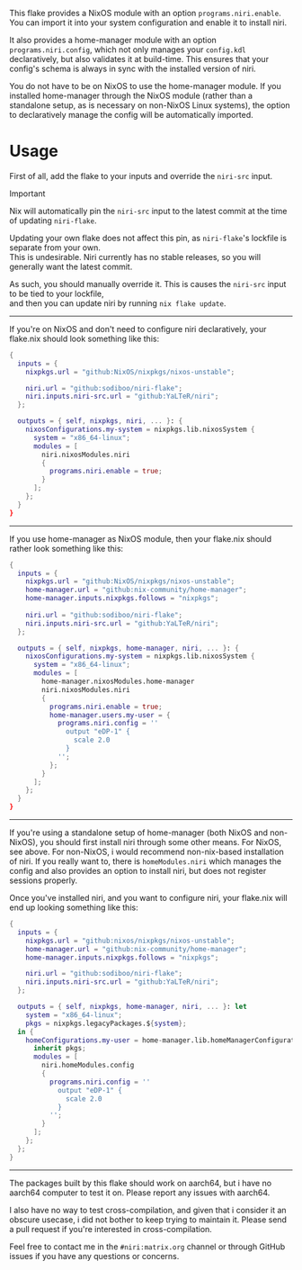 This flake provides a NixOS module with an option `programs.niri.enable`. You can import it into your system configuration and enable it to install niri.

It also provides a home-manager module with an option `programs.niri.config`, which not only manages your `config.kdl` declaratively, but also validates it at build-time. This ensures that your config's schema is always in sync with the installed version of niri.

You do not have to be on NixOS to use the home-manager module. If you installed home-manager through the NixOS module (rather than a standalone setup, as is necessary on non-NixOS Linux systems), the option to declaratively manage the config will be automatically imported.

# Usage

First of all, add the flake to your inputs and override the `niri-src` input.

> [!important]
> Nix will automatically pin the `niri-src` input to the latest commit at the time of updating `niri-flake`.
> 
> Updating your own flake does not affect this pin, as `niri-flake`'s lockfile is separate from your own.  
> This is undesirable. Niri currently has no stable releases, so you will generally want the latest commit.
> 
> As such, you should manually override it. This is causes the `niri-src` input to be tied to your lockfile,  
> and then you can update niri by running `nix flake update`.

---

If you're on NixOS and don't need to configure niri declaratively, your flake.nix should look something like this:

```nix
{
  inputs = {
    nixpkgs.url = "github:NixOS/nixpkgs/nixos-unstable";

    niri.url = "github:sodiboo/niri-flake";
    niri.inputs.niri-src.url = "github:YaLTeR/niri";
  };

  outputs = { self, nixpkgs, niri, ... }: {
    nixosConfigurations.my-system = nixpkgs.lib.nixosSystem {
      system = "x86_64-linux";
      modules = [
        niri.nixosModules.niri
        {
          programs.niri.enable = true;
        }
      ];
    };
  }
}
```

---

If you use home-manager as NixOS module, then your flake.nix should rather look something like this:

```nix
{
  inputs = {
    nixpkgs.url = "github:NixOS/nixpkgs/nixos-unstable";
    home-manager.url = "github:nix-community/home-manager";
    home-manager.inputs.nixpkgs.follows = "nixpkgs";
    
    niri.url = "github:sodiboo/niri-flake";
    niri.inputs.niri-src.url = "github:YaLTeR/niri";
  };

  outputs = { self, nixpkgs, home-manager, niri, ... }: {
    nixosConfigurations.my-system = nixpkgs.lib.nixosSystem {
      system = "x86_64-linux";
      modules = [
        home-manager.nixosModules.home-manager
        niri.nixosModules.niri
        {
          programs.niri.enable = true;
          home-manager.users.my-user = {
            programs.niri.config = ''
              output "eDP-1" {
                scale 2.0
              }
            '';
          };
        }
      ];
    };
  }
}
```

---

If you're using a standalone setup of home-manager (both NixOS and non-NixOS), you should first install niri through some other means. For NixOS, see above. For non-NixOS, i would recommend non-nix-based installation of niri. If you really want to, there is `homeModules.niri` which manages the config and also provides an option to install niri, but does not register sessions properly.

Once you've installed niri, and you want to configure niri, your flake.nix will end up looking something like this:

```nix
{
  inputs = {
    nixpkgs.url = "github:nixos/nixpkgs/nixos-unstable";
    home-manager.url = "github:nix-community/home-manager";
    home-manager.inputs.nixpkgs.follows = "nixpkgs";

    niri.url = "github:sodiboo/niri-flake";
    niri.inputs.niri-src.url = "github:YaLTeR/niri";
  };

  outputs = { self, nixpkgs, home-manager, niri, ... }: let
    system = "x86_64-linux";
    pkgs = nixpkgs.legacyPackages.${system};
  in {
    homeConfigurations.my-user = home-manager.lib.homeManagerConfiguration {
      inherit pkgs;
      modules = [
        niri.homeModules.config
        {
          programs.niri.config = ''
            output "eDP-1" {
              scale 2.0
            }
          '';
        }
      ];
    };
  };
}
```

---

The packages built by this flake should work on aarch64, but i have no aarch64 computer to test it on. Please report any issues with aarch64.

I also have no way to test cross-compilation, and given that i consider it an obscure usecase, i did not bother to keep trying to maintain it. Please send a pull request if you're interested in cross-compilation.

Feel free to contact me in the `#niri:matrix.org` channel or through GitHub issues if you have any questions or concerns.